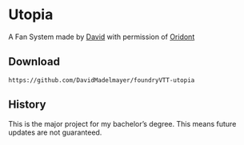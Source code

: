 # Utopia

A Fan System made by [David](https://github.com/DavidMadelmayer) with permission of [Oridont](https://myramyth.com/utopia)

## Download

`https://github.com/DavidMadelmayer/foundryVTT-utopia`

## History

This is the major project for my bachelor’s degree. 
This means future updates are not guaranteed.
